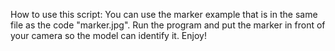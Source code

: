 How to use this script:
You can use the marker example that is in the same file as the code "marker.jpg". Run the program and put the marker in front of your camera so the model can identify it. Enjoy!
